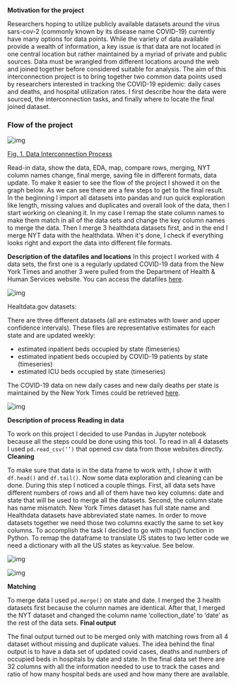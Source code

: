 **Motivation for the project**

Researchers hoping to utilize publicly available datasets around the virus sars-cov-2 (commonly known by its disease name COVID-19) currently have many options for data points. While the variety of data available provide a wealth of information, a key issue is that data are not located in one central location but rather maintained by a myriad of private and public sources. Data must be wrangled from different locations around the web and joined together before considered suitable for analysis. 
The aim of this interconnection project is to bring together two common data points used by researchers interested in tracking the COVID-19 epidemic: daily cases and deaths, and hospital utilization rates. I first describe how the data were sourced, the interconnection tasks, and finally where to locate the final joined dataset.

### Flow of the project

![img](https://lh3.googleusercontent.com/sJmCDuqM1sCy2OXYlXX-4SRsAmbVEtihRsB6zVMSMWECH0VEngrWvEb4MLuYV5Yzk0uluD8TxIw1TO6ERf_AXclUNUfmBOOjI7ARlIcOGrq9ycseDf_VXwKR1f3__kwF0ncRW2XY)

<u>Fig. 1. Data Interconnection Process</u>



Read-in data, show the data, EDA, map, compare rows, merging, NYT column names change, final merge, saving file in different formats, data update. To make it easier to see the flow of the project I showed it on the graph below. As we can see there are a few steps to get to the final result. In the beginning I import all datasets into pandas and run quick exploration like length, missing values and duplicates and overall look of the data, then I start working on cleaning it. In my case I remap the state column names to make them match in all of the data sets and change the key column names to merge the data. Then I merge 3 healthdata datasets first, and in the end I merge NYT data with the healthdata. When it's done, I check if everything looks right and export the data into different file formats. 

**Description of the datafiles and locations**
In this project I worked with 4 data sets, the first one is a regularly updated COVID-19 data from the New York Times and another 3 were pulled from the Department of Health & Human Services website. You can access the datafiles [here](https://healthdata.gov/dataset/covid-19-estimated-patient-impact-and-hospital-capacity-state).

![img](https://lh5.googleusercontent.com/ZhoRvTZJ08970hK1n2KS2vkek6F33qGInbimh4lF3OF_Llsl0FDUxjC_waT4woNNjW6wURBjSBbBxlfLnmsRlo4uzmNPlJ0Q9yR8xe9w3U4X9Gzql-ukNfvWsfacxWtBxx79h2WS)

Healtdata.gov datasets:

There are three different datasets (all are estimates with lower and upper confidence intervals). These files are representative estimates for each state and are updated weekly:

- estimated inpatient beds occupied by state (timeseries)
- estimated inpatient beds occupied by COVID-19 patients by state (timeseries)
- estimated ICU beds occupied by state (timeseries) 

The COVID-19 data on new daily cases and new daily deaths per state is maintained by the New York Times could be retrieved [here](https://raw.githubusercontent.com/nytimes/covid-19-data/master/us-states.csv).

![img](https://lh5.googleusercontent.com/9HCJvLD4Tl1aecNjNcAvCRJkPY9Y4cJOcXUMgBEgdlTEkWvoXdwbnwtJnzgXTFceaVsXf-3kOxUeYpATQcU7fuxrKrJD1XtlEOQUfskOsjIB7FBCMYSV0SYvRh6blZpDrfl0a2lx)

**Description of process**
**Reading in data**

To work on this project I decided to use Pandas in Jupyter notebook because all the steps could be done using this tool. To read in all 4 datasets I used `pd.read_csv(‘’)` that opened csv data from those websites directly. 
**Cleaning**

To make sure that data is in the data frame to work with, I show it with `df.head()` and `df.tail()`. Now some data exploration and cleaning can be done. During this step I noticed a couple things. First, all data sets have different numbers of rows and all of them have two key columns: date and state that will be used to merge all the datasets. Second, the column state has name mismatch. New York Times dataset has full state name and Healthdata datasets have abbreviated state names. In order to move datasets together we need those two columns exactly the same to set key columns. To accomplish the task I decided to go with map() function in Python. To remap the dataframe to translate US states to two letter code we need a dictionary with all the US states as key:value. See below. 

![img](https://lh5.googleusercontent.com/TK6PtYEo5D2ekxTDIrW4N295YHxzxSsSe5Ec8mhlvjPWPyvxSkI3hyRUYCti-0_2hhgy6i5dexYOX7I3JXJrv0wKwod9zFnGyP9bCQHp6r5ThMxYq6giYbDtus0z89rjBI0p3P1H)

![img](https://lh6.googleusercontent.com/uU-GlbVZMfzNPcrmJ8zMuqVG_8ytsoPcJnr1eaYQ9Ni7Nahc-2nnxD-sVhU3Bk5ioMMaVhKYhRNA5e9QKPcBvKuy1rmO923r04enIaQqxrOxUkoSpRXBPdNTZq99r7eV9STApNdH)

**Matching**

To merge data I used `pd.merge()` on state and date. I merged the 3 health datasets first because the column names are identical. After that, I merged the NYT dataset and changed the column name ‘collection_date’ to ‘date’ as the rest of the data sets. 
**Final output**

The final output turned out to be merged only with matching rows from all 4 dataset without missing and duplicate values. The idea behind the final output is to have a data set of updated covid cases, deaths and numbers of occupied beds in hospitals by date and state. In the final data set there are 32 columns with all the information needed to use to track the cases and ratio of how many hospital beds are used and how many there are available. 
